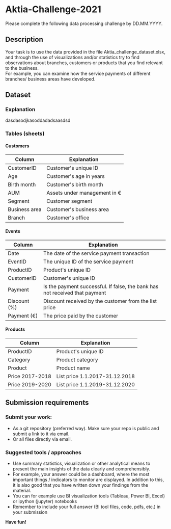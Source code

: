 # Aktia-Challenge-2021

Please complete the following data processing challenge by DD.MM.YYYY.

## Description
Your task is to use the data provided in the file Aktia_challenge_dataset.xlsx, and through the use of visualizations and/or statistics try to find observations about branches, customers or products that you find relevant to the business.  
For example, you can examine how the service payments of different branches/ business areas have developed.

## Dataset
### Explanation
dasdasodjkasoddadadsaasdsd

### Tables (sheets)
#### Customers
Column | Explanation
------------ | -------------
CustomerID | Customer's unique ID
Age | Customer's age in years
Birth month | Customer's birth month
AUM | Assets under management in €
Segment | Customer segment
Business area | Customer's business area
Branch | Customer's office

#### Events
Column | Explanation
------------ | -------------
Date | The date of the service payment transaction
EventID |The unique ID of the service payment
ProductID | Product's unique ID
CustomerID | Customer's unique ID
Payment | Is the payment successful. If false, the bank has not received that payment
Discount (%) | Discount received by the customer from the list price
Payment (€) | The price paid by the customer

#### Products
Column | Explanation
------------ | -------------
ProductID | Product's unique ID
Category | Product category
Product | Product name
Price 2017-2018 | List price 1.1.2017-31.12.2018
Price 2019-2020 | List price 1.1.2019-31.12.2020

## Submission requirements
### Submit your work:
* As a git repository (preferred way). Make sure your repo is public and submit a link to it via email.
* Or all files directly via email.

### Suggested tools / approaches

* Use summary statistics, visualization or other analytical means to present the main insights of the data clearly and comprehensibly. 
* For example, your answer could be a dashboard, where the most important things / indicators to monitor are displayed. In addition to this, it is also good that you have written down your findings from the material.
* You can for example use BI visualization tools (Tableau, Power BI, Excel) or ipython (jupyter) notebooks
* Remember to include your full answer (BI tool files, code, pdfs, etc.) in your submission  

**Have fun!**
